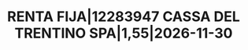 ---
layout: asset
title: RENTA FIJA|12283947 CASSA DEL TRENTINO SPA|1,55|2026-11-30
isin: XS1527645029
---